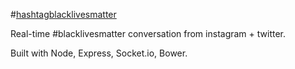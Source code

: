 #[hashtagblacklivesmatter](http://www.hashtagblacklivesmatter.io/)

Real-time #blacklivesmatter conversation from instagram + twitter.

Built with Node, Express, Socket.io, Bower.
